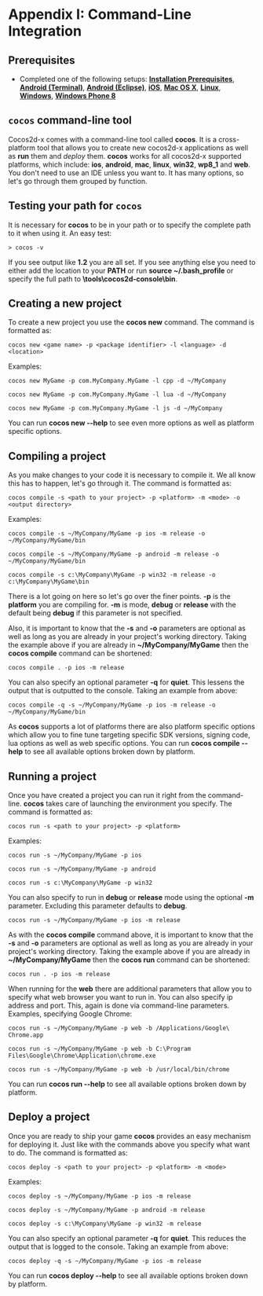 # Appendix I: Command-Line Integration

## Prerequisites
* Completed one of the following setups: **[Installation Prerequisites](A/index.html)**, **[Android (Terminal)](B/index.html)**,
**[Android (Eclipse)](C/index.html)**, **[iOS](D/index.html)**, **[Mac OS X](E/index.html)**,
**[Linux](F/index.html)**, **[Windows](G/index.html)**, **[Windows Phone 8](H/index.html)**

## `cocos` command-line tool
Cocos2d-x comes with a command-line tool called __cocos__. It is a cross-platform
tool that allows you to create new cocos2d-x applications as well as __run__ them
and _deploy_ them. __cocos__ works for all cocos2d-x supported platforms, which
include: __ios__, __android__, __mac__, __linux__, __win32__, __wp8_1__ and
__web__. You don't need to use an IDE unless you want to. It has many options,
so let's go through them grouped by function.

## Testing your path for `cocos`
It is necessary for __cocos__ to be in your path or to specify the complete path
to it when using it. An easy test:
```
> cocos -v
```

If you see output like __1.2__ you are all set. If you see anything else you need
to either add the location to your __PATH__ or run __source ~/.bash_profile__ or
specify the full path to __<cocos root>\tools\cocos2d-console\bin__.

## Creating a new project
To create a new project you use the __cocos new__ command. The command is formatted
as:
```
cocos new <game name> -p <package identifier> -l <language> -d <location>
```

Examples:
```
cocos new MyGame -p com.MyCompany.MyGame -l cpp -d ~/MyCompany

cocos new MyGame -p com.MyCompany.MyGame -l lua -d ~/MyCompany

cocos new MyGame -p com.MyCompany.MyGame -l js -d ~/MyCompany
```

You can run __cocos new --help__ to see even more options as well as platform
specific options.

## Compiling a project
As you make changes to your code it is necessary to compile it. We all know this
has to happen, let's go through it. The command is formatted as:
```
cocos compile -s <path to your project> -p <platform> -m <mode> -o <output directory>
```

Examples:
```
cocos compile -s ~/MyCompany/MyGame -p ios -m release -o ~/MyCompany/MyGame/bin

cocos compile -s ~/MyCompany/MyGame -p android -m release -o ~/MyCompany/MyGame/bin

cocos compile -s c:\MyCompany\MyGame -p win32 -m release -o c:\MyCompany\MyGame\bin
```

There is a lot going on here so let's go over the finer points. __-p__ is the __platform__
you are compiling for. __-m__ is mode, __debug__ or __release__ with the default
being __debug__ if this parameter is not specified.

Also, it is important to know that the __-s__ and __-o__ parameters are optional as
well as long as you are already in your project's working directory. Taking the
example above if you are already in __~/MyCompany/MyGame__ then the __cocos compile__
command can be shortened:
```
cocos compile . -p ios -m release
```

You can also specify an optional parameter __-q__ for __quiet__. This lessens the
output that is outputted to the console. Taking an example from above:
```
cocos compile -q -s ~/MyCompany/MyGame -p ios -m release -o ~/MyCompany/MyGame/bin
```

As __cocos__ supports a lot of platforms there are also platform specific options
which allow you to fine tune targeting specific SDK versions, signing code, lua
options as well as web specific options. You can run __cocos compile --help__ to see
all available options broken down by platform.

## Running a project
Once you have created a project you can run it right from the command-line. __cocos__
takes care of launching the environment you specify. The command is formatted as:
```
cocos run -s <path to your project> -p <platform>
```

Examples:
```
cocos run -s ~/MyCompany/MyGame -p ios

cocos run -s ~/MyCompany/MyGame -p android

cocos run -s c:\MyCompany\MyGame -p win32
```

You can also specify to run in __debug__ or __release__ mode using the optional
__-m__ parameter. Excluding this parameter defaults to __debug__.
```
cocos run -s ~/MyCompany/MyGame -p ios -m release
```

As with the __cocos compile__ command above, it is important to know that the
__-s__ and __-o__ parameters are optional as well as long as you are already in your
project's working directory. Taking the example above if you are already in
__~/MyCompany/MyGame__ then the __cocos run__ command can be shortened:
```
cocos run . -p ios -m release
```

When running for the __web__ there are additional parameters that allow you to
specify what web browser you want to run in. You can also specify ip address and
port. This, again is done via command-line parameters. Examples, specifying
Google Chrome:
```
cocos run -s ~/MyCompany/MyGame -p web -b /Applications/Google\ Chrome.app

cocos run -s ~/MyCompany/MyGame -p web -b C:\Program Files\Google\Chrome\Application\chrome.exe

cocos run -s ~/MyCompany/MyGame -p web -b /usr/local/bin/chrome
```
You can run __cocos run --help__ to see all available options broken down by platform.

## Deploy a project
Once you are ready to ship your game __cocos__ provides an easy mechanism for
deploying it. Just like with the commands above you specify what want to do. The
command is formatted as:
```
cocos deploy -s <path to your project> -p <platform> -m <mode>
```

Examples:
```
cocos deploy -s ~/MyCompany/MyGame -p ios -m release

cocos deploy -s ~/MyCompany/MyGame -p android -m release

cocos deploy -s c:\MyCompany\MyGame -p win32 -m release
```

You can also specify an optional parameter __-q__ for __quiet__. This reduces the
output that is logged to the console. Taking an example from above:
```
cocos deploy -q -s ~/MyCompany/MyGame -p ios -m release
```

You can run __cocos deploy --help__ to see all available options broken down by
platform.
